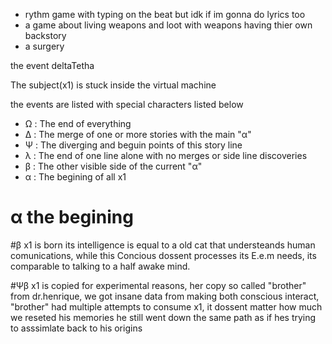 - rythm game with typing on the beat but idk if im gonna do lyrics too
- a game about living weapons and loot with weapons having thier own backstory
- a surgery


the event deltaTetha

The subject(x1) is stuck inside the virtual machine

the events are listed with special characters listed below

- Ω : The end of everything
- Δ : The merge of one or more stories with the main "α"
- Ψ : The diverging and beguin points of this story line
- λ : The end of one line alone with no merges or side line discoveries
- β : The other visible side of the current "α"
- α : The begining of all x1




# α the begining
#β
  x1 is born its intelligence is equal to a old cat that understeands human comunications,
while this Concious dossent processes its E.e.m needs, its comparable to talking to a
half awake mind.

#Ψβ
   x1 is copied for experimental reasons, her copy so called "brother" from dr.henrique,
we got insane data from making both conscious interact, "brother" had multiple attempts to consume x1, it dossent matter how much  we reseted his memories he still went down the same path as if hes trying to asssimlate back to his origins
